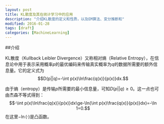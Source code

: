 ```yaml
---
layout: post
title: KL散度及其在统计学习中的应用
description: "介绍KL散度的定义和性质，以及EM算法、变分推断和"
modified: 2016-01-28
tags: [draft]
categories: [MachineLearning]
---
```

##介绍

KL散度（Kullback Leibler Divergence）又称相对熵（Relative Entropy），在信息论中用于表示采用概率$p$的最优编码来传输真实概率为$q$的数据所需要的额外信息量。它的定义式为
$$D(p||q)=-\int p(x)\ln\frac{q(x)}{p(x)}dx.$$

由于熵（entropy）是传输$p$所需要的最小信息量，可知$D(p||q)\ge 0$。这一点也可由杰森不等式得到：
$$-\int p(x)\ln\frac{q(x)}{p(x)}dx\ge-\ln(\int p(x)\frac{q(x)}{p(x)}dx)=-\ln 1=0.$$
在这里$-\ln(\cdot)$是凸函数。
